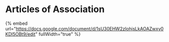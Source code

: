 # Articles of Association

{% embed url="https://docs.google.com/document/d/1sU30EHW2zIohjsLkAOAZwxy0KDl5OBt9/edit" fullWidth="true" %}
